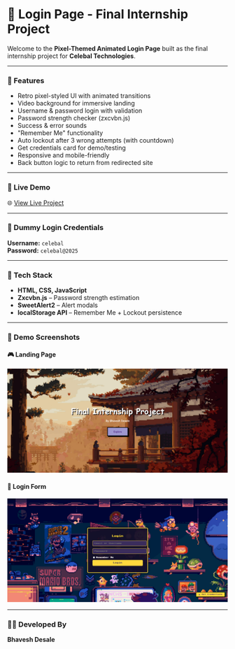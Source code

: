 # 🔐 Login Page - Final Internship Project

Welcome to the **Pixel-Themed Animated Login Page** built as the final internship project for **Celebal Technologies**.

---

### 🚀 Features
-  Retro pixel-styled UI with animated transitions  
-  Video background for immersive landing  
-  Username & password login with validation  
-  Password strength checker (zxcvbn.js)  
-  Success & error sounds  
-  "Remember Me" functionality  
-  Auto lockout after 3 wrong attempts (with countdown)  
-  Get credentials card for demo/testing  
-  Responsive and mobile-friendly  
-  Back button logic to return from redirected site  

---

### 🔗 Live Demo
🌐 [View Live Project](https://bhaveshdesale.github.io/Celebal-internship-final-project-task/)  


---

### 🧪 Dummy Login Credentials
**Username:** `celebal`  
**Password:** `celebal@2025`

---

### 📂 Tech Stack
- **HTML, CSS, JavaScript**  
- **Zxcvbn.js** – Password strength estimation  
- **SweetAlert2** – Alert modals  
- **localStorage API** – Remember Me + Lockout persistence  

---

### 📸 Demo Screenshots
#### 🎮 Landing Page
![Landing](./Screenshots/Landing.png)

#### 🔐 Login Form
![Login Form](./Screenshots/Login.png)

---

### 👨‍💻 Developed By
**Bhavesh Desale**
